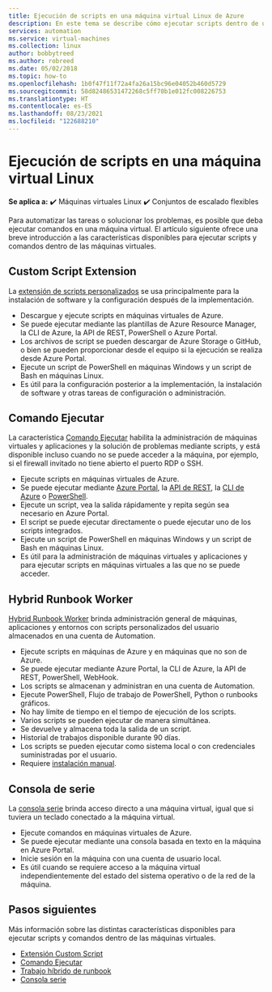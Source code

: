 ```yaml
---
title: Ejecución de scripts en una máquina virtual Linux de Azure
description: En este tema se describe cómo ejecutar scripts dentro de una máquina virtual Linux
services: automation
ms.service: virtual-machines
ms.collection: linux
author: bobbytreed
ms.author: robreed
ms.date: 05/02/2018
ms.topic: how-to
ms.openlocfilehash: 1b0f47f11f72a4fa26a15bc96e04052b460d5729
ms.sourcegitcommit: 58d82486531472268c5ff70b1e012fc008226753
ms.translationtype: HT
ms.contentlocale: es-ES
ms.lasthandoff: 08/23/2021
ms.locfileid: "122688210"
---
```

# <a name="run-scripts-in-your-linux-vm"></a>Ejecución de scripts en una máquina virtual Linux

**Se aplica a:** :heavy_check_mark: Máquinas virtuales Linux :heavy_check_mark: Conjuntos de escalado flexibles 

Para automatizar las tareas o solucionar los problemas, es posible que deba ejecutar comandos en una máquina virtual. El artículo siguiente ofrece una breve introducción a las características disponibles para ejecutar scripts y comandos dentro de las máquinas virtuales.

## <a name="custom-script-extension"></a>Custom Script Extension

La [extensión de scripts personalizados](../extensions/custom-script-linux.md) se usa principalmente para la instalación de software y la configuración después de la implementación.

* Descargue y ejecute scripts en máquinas virtuales de Azure.
* Se puede ejecutar mediante las plantillas de Azure Resource Manager, la CLI de Azure, la API de REST, PowerShell o Azure Portal.
* Los archivos de script se pueden descargar de Azure Storage o GitHub, o bien se pueden proporcionar desde el equipo si la ejecución se realiza desde Azure Portal.
* Ejecute un script de PowerShell en máquinas Windows y un script de Bash en máquinas Linux.
* Es útil para la configuración posterior a la implementación, la instalación de software y otras tareas de configuración o administración.

## <a name="run-command"></a>Comando Ejecutar

La característica [Comando Ejecutar](run-command.md) habilita la administración de máquinas virtuales y aplicaciones y la solución de problemas mediante scripts, y está disponible incluso cuando no se puede acceder a la máquina, por ejemplo, si el firewall invitado no tiene abierto el puerto RDP o SSH.

* Ejecute scripts en máquinas virtuales de Azure.
* Se puede ejecutar mediante [Azure Portal](run-command.md), la [API de REST](/rest/api/compute/virtual-machines-run-commands/run-command), la [CLI de Azure](/cli/azure/vm/run-command#az_vm_run_command_invoke) o [PowerShell](/powershell/module/az.compute/invoke-azvmruncommand).
* Ejecute un script, vea la salida rápidamente y repita según sea necesario en Azure Portal.
* El script se puede ejecutar directamente o puede ejecutar uno de los scripts integrados.
* Ejecute un script de PowerShell en máquinas Windows y un script de Bash en máquinas Linux.
* Es útil para la administración de máquinas virtuales y aplicaciones y para ejecutar scripts en máquinas virtuales a las que no se puede acceder.

## <a name="hybrid-runbook-worker"></a>Hybrid Runbook Worker

[Hybrid Runbook Worker](../../automation/automation-hybrid-runbook-worker.md) brinda administración general de máquinas, aplicaciones y entornos con scripts personalizados del usuario almacenados en una cuenta de Automation.

* Ejecute scripts en máquinas de Azure y en máquinas que no son de Azure.
* Se puede ejecutar mediante Azure Portal, la CLI de Azure, la API de REST, PowerShell, WebHook.
* Los scripts se almacenan y administran en una cuenta de Automation.
* Ejecute PowerShell, Flujo de trabajo de PowerShell, Python o runbooks gráficos.
* No hay límite de tiempo en el tiempo de ejecución de los scripts.
* Varios scripts se pueden ejecutar de manera simultánea.
* Se devuelve y almacena toda la salida de un script.
* Historial de trabajos disponible durante 90 días.
* Los scripts se pueden ejecutar como sistema local o con credenciales suministradas por el usuario.
* Requiere [instalación manual](../../automation/automation-windows-hrw-install.md).

## <a name="serial-console"></a>Consola de serie

La [consola serie](/troubleshoot/azure/virtual-machines/serial-console-linux) brinda acceso directo a una máquina virtual, igual que si tuviera un teclado conectado a la máquina virtual.

* Ejecute comandos en máquinas virtuales de Azure.
* Se puede ejecutar mediante una consola basada en texto en la máquina en Azure Portal.
* Inicie sesión en la máquina con una cuenta de usuario local.
* Es útil cuando se requiere acceso a la máquina virtual independientemente del estado del sistema operativo o de la red de la máquina.

## <a name="next-steps"></a>Pasos siguientes

Más información sobre las distintas características disponibles para ejecutar scripts y comandos dentro de las máquinas virtuales.

* [Extensión Custom Script](../extensions/custom-script-linux.md)
* [Comando Ejecutar](run-command.md)
* [Trabajo híbrido de runbook](../../automation/automation-hybrid-runbook-worker.md)
* [Consola serie](/troubleshoot/azure/virtual-machines/serial-console-linux)
